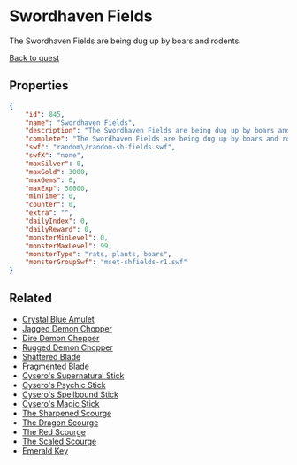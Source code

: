 # Swordhaven Fields

The Swordhaven Fields are being dug up by boars and rodents.

[Back to quest](../quests.md)

## Properties

```json
{
    "id": 845,
    "name": "Swordhaven Fields",
    "description": "The Swordhaven Fields are being dug up by boars and rodents.",
    "complete": "The Swordhaven Fields are being dug up by boars and rodents.",
    "swf": "random\/random-sh-fields.swf",
    "swfX": "none",
    "maxSilver": 0,
    "maxGold": 3000,
    "maxGems": 0,
    "maxExp": 50000,
    "minTime": 0,
    "counter": 0,
    "extra": "",
    "dailyIndex": 0,
    "dailyReward": 0,
    "monsterMinLevel": 0,
    "monsterMaxLevel": 99,
    "monsterType": "rats, plants, boars",
    "monsterGroupSwf": "mset-shfields-r1.swf"
}
```

## Related

- [Crystal Blue Amulet](../items/6241-crystal-blue-amulet.md)
- [Jagged Demon Chopper](../items/6246-jagged-demon-chopper.md)
- [Dire Demon Chopper](../items/6247-dire-demon-chopper.md)
- [Rugged Demon Chopper](../items/6248-rugged-demon-chopper.md)
- [Shattered Blade](../items/6249-shattered-blade.md)
- [Fragmented Blade](../items/6250-fragmented-blade.md)
- [Cysero's Supernatural Stick](../items/6263-cysero-s-supernatural-stick.md)
- [Cysero's Psychic Stick](../items/6264-cysero-s-psychic-stick.md)
- [Cysero's Spellbound Stick](../items/6265-cysero-s-spellbound-stick.md)
- [Cysero's Magic Stick](../items/6270-cysero-s-magic-stick.md)
- [The Sharpened Scourge](../items/6510-the-sharpened-scourge.md)
- [The Dragon Scourge](../items/6511-the-dragon-scourge.md)
- [The Red Scourge](../items/6512-the-red-scourge.md)
- [The Scaled Scourge](../items/6513-the-scaled-scourge.md)
- [Emerald Key](../items/15628-emerald-key.md)

